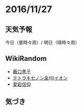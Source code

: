 # 2016/11/27

## 天気予報

今日（曇時々雨）/ 明日（晴時々雨）

## WikiRandom

* [薮口黒子](https://ja.wikipedia.org/wiki/%E8%96%AE%E5%8F%A3%E9%BB%92%E5%AD%90)
* [テトラキセノン金(II)イオン](https://ja.wikipedia.org/wiki/%E3%83%86%E3%83%88%E3%83%A9%E3%82%AD%E3%82%BB%E3%83%8E%E3%83%B3%E9%87%91%28II%29%E3%82%A4%E3%82%AA%E3%83%B3)
* [愛宕信仰](https://ja.wikipedia.org/wiki/%E6%84%9B%E5%AE%95%E4%BF%A1%E4%BB%B0)

## 気づき


